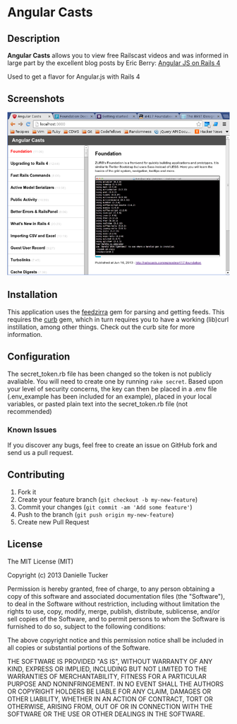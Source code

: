 # Angular Casts

## Description
**Angular Casts** allows you to view free Railscast videos and was informed in large part by the excellent blog posts by Eric Berry: [Angular JS on Rails 4](http://coderberry.me/blog/2013/04/22/angularjs-on-rails-4-part-1/) 

Used to get a flavor for Angular.js with Rails 4


## Screenshots

![Main Page](/public/main.png)

## Installation

This application uses the [feedzirra](https://github.com/pauldix/feedzirra) gem for parsing and getting feeds.  This requires the [curb](https://github.com/taf2/curb) gem, which in turn requires you to have a working (lib)curl instillation, among other things.  Check out the curb site for more information.

## Configuration

The secret_token.rb file has been changed so the token is not publicly avaliable.  You will need to create one by running `rake secret`.  Based upon your level of security concerns, the key can then be placed in a .env file (.env_example has been included for an example), placed in your local variables, or pasted plain text into the secret_token.rb file (not recommended)

### Known Issues

If you discover any bugs, feel free to create an issue on GitHub fork and
send us a pull request.

## Contributing

1. Fork it
2. Create your feature branch (`git checkout -b my-new-feature`)
3. Commit your changes (`git commit -am 'Add some feature'`)
4. Push to the branch (`git push origin my-new-feature`)
5. Create new Pull Request


## License

The MIT License (MIT)

Copyright (c) 2013 Danielle Tucker

Permission is hereby granted, free of charge, to any person obtaining a copy
of this software and associated documentation files (the "Software"), to deal
in the Software without restriction, including without limitation the rights
to use, copy, modify, merge, publish, distribute, sublicense, and/or sell
copies of the Software, and to permit persons to whom the Software is
furnished to do so, subject to the following conditions:

The above copyright notice and this permission notice shall be included in
all copies or substantial portions of the Software.

THE SOFTWARE IS PROVIDED "AS IS", WITHOUT WARRANTY OF ANY KIND, EXPRESS OR
IMPLIED, INCLUDING BUT NOT LIMITED TO THE WARRANTIES OF MERCHANTABILITY,
FITNESS FOR A PARTICULAR PURPOSE AND NONINFRINGEMENT. IN NO EVENT SHALL THE
AUTHORS OR COPYRIGHT HOLDERS BE LIABLE FOR ANY CLAIM, DAMAGES OR OTHER
LIABILITY, WHETHER IN AN ACTION OF CONTRACT, TORT OR OTHERWISE, ARISING FROM,
OUT OF OR IN CONNECTION WITH THE SOFTWARE OR THE USE OR OTHER DEALINGS IN
THE SOFTWARE.
